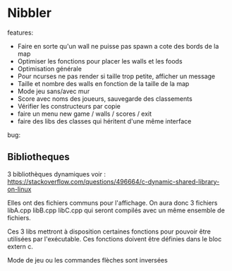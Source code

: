 # Nibbler

features:
- Faire en sorte qu'un wall ne puisse pas spawn a cote des bords de la map
- Optimiser les fonctions pour placer les walls et les foods
- Optimisation générale
- Pour ncurses ne pas render si taille trop petite, afficher un message
- Taille et nombre des walls en fonction de la taille de la map
- Mode jeu sans/avec mur
- Score avec noms des joueurs, sauvegarde des classements
- Vérifier les constructeurs par copie
- faire un menu  new game / walls / scores / exit
- faire des libs des classes qui héritent d'une même interface

bug:


## Bibliotheques

3 bibliothèques dynamiques voir :
https://stackoverflow.com/questions/496664/c-dynamic-shared-library-on-linux

Elles ont des fichiers communs pour l'affichage.
On aura donc 3 fichiers libA.cpp libB.cpp libC.cpp qui seront compilés avec un même ensemble de fichiers.

Ces 3 libs mettront à disposition certaines fonctions pour pouvoir être utilisées par l'exécutable. Ces fonctions doivent être définies dans le bloc extern c.

Mode de jeu ou les commandes flèches sont inversées
